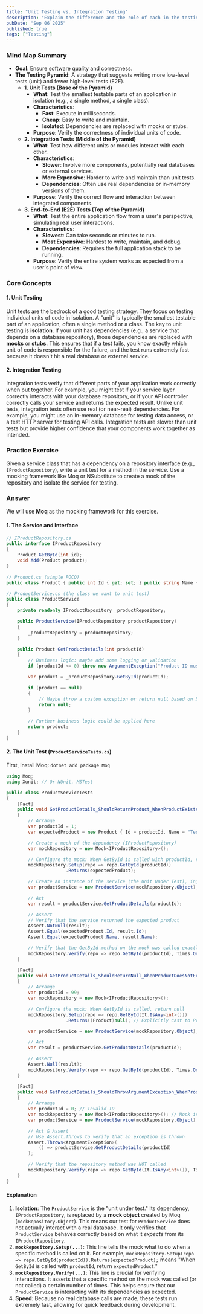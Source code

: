 ```yaml
---
title: "Unit Testing vs. Integration Testing"
description: "Explain the difference and the role of each in the testing pyramid."
pubDate: "Sep 06 2025"
published: true
tags: ["Testing"]
---
```


### Mind Map Summary

- **Goal**: Ensure software quality and correctness.
- **The Testing Pyramid**: A strategy that suggests writing more low-level tests (unit) and fewer high-level tests (E2E).
  - **1. Unit Tests (Base of the Pyramid)**
    - **What**: Test the smallest testable parts of an application in isolation (e.g., a single method, a single class).
    - **Characteristics**: 
      - **Fast**: Execute in milliseconds.
      - **Cheap**: Easy to write and maintain.
      - **Isolated**: Dependencies are replaced with mocks or stubs.
    - **Purpose**: Verify the correctness of individual units of code.
  - **2. Integration Tests (Middle of the Pyramid)**
    - **What**: Test how different units or modules interact with each other.
    - **Characteristics**: 
      - **Slower**: Involve more components, potentially real databases or external services.
      - **More Expensive**: Harder to write and maintain than unit tests.
      - **Dependencies**: Often use real dependencies or in-memory versions of them.
    - **Purpose**: Verify the correct flow and interaction between integrated components.
  - **3. End-to-End (E2E) Tests (Top of the Pyramid)**
    - **What**: Test the entire application flow from a user's perspective, simulating real user interactions.
    - **Characteristics**: 
      - **Slowest**: Can take seconds or minutes to run.
      - **Most Expensive**: Hardest to write, maintain, and debug.
      - **Dependencies**: Requires the full application stack to be running.
    - **Purpose**: Verify the entire system works as expected from a user's point of view.

### Core Concepts

#### 1. Unit Testing
Unit tests are the bedrock of a good testing strategy. They focus on testing individual units of code in isolation. A "unit" is typically the smallest testable part of an application, often a single method or a class. The key to unit testing is **isolation**. If your unit has dependencies (e.g., a service that depends on a database repository), those dependencies are replaced with **mocks** or **stubs**. This ensures that if a test fails, you know exactly which unit of code is responsible for the failure, and the test runs extremely fast because it doesn't hit a real database or external service.

#### 2. Integration Testing
Integration tests verify that different parts of your application work correctly when put together. For example, you might test if your service layer correctly interacts with your database repository, or if your API controller correctly calls your service and returns the expected result. Unlike unit tests, integration tests often use real (or near-real) dependencies. For example, you might use an in-memory database for testing data access, or a test HTTP server for testing API calls. Integration tests are slower than unit tests but provide higher confidence that your components work together as intended.

### Practice Exercise

Given a service class that has a dependency on a repository interface (e.g., `IProductRepository`), write a unit test for a method in the service. Use a mocking framework like Moq or NSubstitute to create a mock of the repository and isolate the service for testing.

### Answer

We will use **Moq** as the mocking framework for this exercise.

#### 1. The Service and Interface

```csharp
// IProductRepository.cs
public interface IProductRepository
{
    Product GetById(int id);
    void Add(Product product);
}

// Product.cs (simple POCO)
public class Product { public int Id { get; set; } public string Name { get; set; } }

// ProductService.cs (the class we want to unit test)
public class ProductService
{
    private readonly IProductRepository _productRepository;

    public ProductService(IProductRepository productRepository)
    {
        _productRepository = productRepository;
    }

    public Product GetProductDetails(int productId)
    {
        // Business logic: maybe add some logging or validation
        if (productId <= 0) throw new ArgumentException("Product ID must be positive.");

        var product = _productRepository.GetById(productId);

        if (product == null)
        {
            // Maybe throw a custom exception or return null based on business rules
            return null;
        }

        // Further business logic could be applied here
        return product;
    }
}
```

#### 2. The Unit Test (`ProductServiceTests.cs`)

First, install Moq: `dotnet add package Moq`

```csharp
using Moq;
using Xunit; // Or NUnit, MSTest

public class ProductServiceTests
{
    [Fact]
    public void GetProductDetails_ShouldReturnProduct_WhenProductExists()
    {
        // Arrange
        var productId = 1;
        var expectedProduct = new Product { Id = productId, Name = "Test Product" };

        // Create a mock of the dependency (IProductRepository)
        var mockRepository = new Mock<IProductRepository>();

        // Configure the mock: When GetById is called with productId, return expectedProduct
        mockRepository.Setup(repo => repo.GetById(productId))
                      .Returns(expectedProduct);

        // Create an instance of the service (the Unit Under Test), injecting the mock
        var productService = new ProductService(mockRepository.Object);

        // Act
        var result = productService.GetProductDetails(productId);

        // Assert
        // Verify that the service returned the expected product
        Assert.NotNull(result);
        Assert.Equal(expectedProduct.Id, result.Id);
        Assert.Equal(expectedProduct.Name, result.Name);

        // Verify that the GetById method on the mock was called exactly once with the correct ID
        mockRepository.Verify(repo => repo.GetById(productId), Times.Once);
    }

    [Fact]
    public void GetProductDetails_ShouldReturnNull_WhenProductDoesNotExist()
    {
        // Arrange
        var productId = 99;
        var mockRepository = new Mock<IProductRepository>();

        // Configure the mock: When GetById is called, return null
        mockRepository.Setup(repo => repo.GetById(It.IsAny<int>()))
                      .Returns((Product)null); // Explicitly cast to Product

        var productService = new ProductService(mockRepository.Object);

        // Act
        var result = productService.GetProductDetails(productId);

        // Assert
        Assert.Null(result);
        mockRepository.Verify(repo => repo.GetById(productId), Times.Once);
    }

    [Fact]
    public void GetProductDetails_ShouldThrowArgumentException_WhenProductIdIsInvalid()
    {
        // Arrange
        var productId = 0; // Invalid ID
        var mockRepository = new Mock<IProductRepository>(); // Mock is still needed for constructor
        var productService = new ProductService(mockRepository.Object);

        // Act & Assert
        // Use Assert.Throws to verify that an exception is thrown
        Assert.Throws<ArgumentException>(
            () => productService.GetProductDetails(productId)
        );

        // Verify that the repository method was NOT called
        mockRepository.Verify(repo => repo.GetById(It.IsAny<int>()), Times.Never);
    }
}
```

#### Explanation

1.  **Isolation**: The `ProductService` is the "unit under test." Its dependency, `IProductRepository`, is replaced by a **mock object** created by Moq (`mockRepository.Object`). This means our test for `ProductService` does not actually interact with a real database. It only verifies that `ProductService` behaves correctly based on what it *expects* from its `IProductRepository`.
2.  **`mockRepository.Setup(...)`**: This line tells the mock what to do when a specific method is called on it. For example, `mockRepository.Setup(repo => repo.GetById(productId)).Returns(expectedProduct);` means "When `GetById` is called with `productId`, return `expectedProduct`."
3.  **`mockRepository.Verify(...)`**: This line is crucial for verifying interactions. It asserts that a specific method on the mock was called (or not called) a certain number of times. This helps ensure that our `ProductService` is interacting with its dependencies as expected.
4.  **Speed**: Because no real database calls are made, these tests run extremely fast, allowing for quick feedback during development.